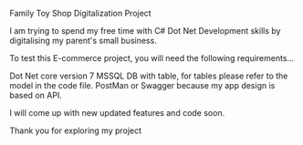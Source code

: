 Family Toy Shop Digitalization Project

I am trying to spend my free time with C# Dot Net Development skills by digitalising my parent's small business.

To test this E-commerce project, you will need the following requirements...

Dot Net core version 7
MSSQL DB with table, for tables please refer to the model in the code file.
PostMan or Swagger because my app design is based on API.

I will come up with new updated features and code soon.

Thank you for exploring my project

